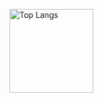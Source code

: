 <p align="left"> 
  <img alt="Top Langs" height="150px" src="https://github-readme-stats.vercel.app/api/top-langs/?username=IchigoHydrogen&layout=compact&count_private=true&show_icons=true&theme=onedark" />
  <! – <img alt="github stats" height="150px" src="https://github-readme-stats.vercel.app/api?username={名前}&count_private=true&show_icons=true&show_icons=true&theme=onedark" /> 
</p>
